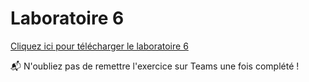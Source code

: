 # Laboratoire 6

[Cliquez ici pour télécharger le laboratoire 6](../../static/files/420905_lab6.zip)

📬 N'oubliez pas de remettre l'exercice sur Teams une fois complété !
